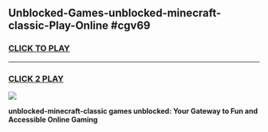 
## Unblocked-Games-unblocked-minecraft-classic-Play-Online #cgv69
<h3>
<a href="https://news.freeplayer.one?title=unblocked-minecraft-classic&ref=3">CLICK TO PLAY</a></h3>
<hr>

<h3>
<a href="https://news.freeplayer.one?title=unblocked-minecraft-classic&ref=3">CLICK 2 PLAY</a>
  
</h3>

<a href="https://news.freeplayer.one?title=unblocked-minecraft-classic&ref=3"><img src="https://clearcache.store/games.png"></a>


**unblocked-minecraft-classic games unblocked: Your Gateway to Fun and Accessible Online Gaming**
